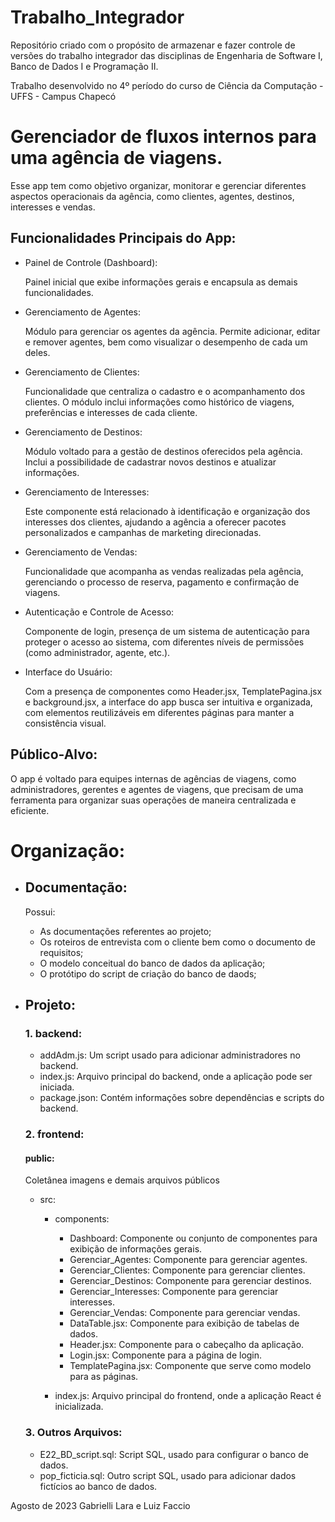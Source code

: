 # Trabalho_Integrador
Repositório criado com o propósito de armazenar e fazer controle de versões do trabalho integrador das disciplinas de Engenharia de Software I, Banco de Dados I e Programação II.

Trabalho desenvolvido no 4º período do curso de Ciência da Computação - UFFS - Campus Chapecó

# Gerenciador de fluxos internos para uma agência de viagens.

Esse app tem como objetivo organizar, monitorar e gerenciar diferentes aspectos operacionais da agência, como clientes, agentes, destinos, interesses e vendas.

## Funcionalidades Principais do App:

- Painel de Controle (Dashboard):

  Painel inicial que exibe informações gerais e encapsula as demais funcionalidades.

- Gerenciamento de Agentes:

  Módulo para gerenciar os agentes da agência. Permite adicionar, editar e remover agentes, bem como visualizar o desempenho de cada um deles.

- Gerenciamento de Clientes:

  Funcionalidade que centraliza o cadastro e o acompanhamento dos clientes. O módulo inclui informações como histórico de viagens, preferências e interesses de cada cliente.

- Gerenciamento de Destinos:

  Módulo voltado para a gestão de destinos oferecidos pela agência. Inclui a possibilidade de cadastrar novos destinos e atualizar informações.

- Gerenciamento de Interesses:

  Este componente está relacionado à identificação e organização dos interesses dos clientes, ajudando a agência a oferecer pacotes personalizados e campanhas de marketing direcionadas.

- Gerenciamento de Vendas:

  Funcionalidade que acompanha as vendas realizadas pela agência, gerenciando o processo de reserva, pagamento e confirmação de viagens.

- Autenticação e Controle de Acesso:

  Componente de login, presença de um sistema de autenticação para proteger o acesso ao sistema, com diferentes níveis de permissões (como administrador, agente, etc.).

- Interface do Usuário:

  Com a presença de componentes como Header.jsx, TemplatePagina.jsx e background.jsx, a interface do app busca ser intuitiva e organizada, com elementos reutilizáveis em diferentes páginas para manter a consistência visual.


## Público-Alvo:
O app é voltado para equipes internas de agências de viagens, como administradores, gerentes e agentes de viagens, que precisam de uma ferramenta para organizar suas operações de maneira centralizada e eficiente.

# Organização:

* ## Documentação:

  Possui:
  * As documentações referentes ao projeto;
  * Os roteiros de entrevista com o cliente bem como o documento de requisitos;
  * O modelo conceitual do banco de dados da aplicação;
  * O protótipo do script de criação do banco de daods;

* ## Projeto:

  ### 1. backend:

  - addAdm.js: Um script usado para adicionar administradores no backend.
  - index.js: Arquivo principal do backend, onde a aplicação pode ser iniciada.
  - package.json: Contém informações sobre dependências e scripts do backend.

  ### 2. frontend:
  #### public:
  Coletânea imagens e demais arquivos públicos
  
  - src:

    - components:

      - Dashboard: Componente ou conjunto de componentes para exibição de informações gerais.
      - Gerenciar_Agentes: Componente para gerenciar agentes.
      - Gerenciar_Clientes: Componente para gerenciar clientes.
      - Gerenciar_Destinos: Componente para gerenciar destinos.
      - Gerenciar_Interesses: Componente para gerenciar interesses.
      - Gerenciar_Vendas: Componente para gerenciar vendas.
      - DataTable.jsx: Componente para exibição de tabelas de dados.
      - Header.jsx: Componente para o cabeçalho da aplicação.
      - Login.jsx: Componente para a página de login.
      - TemplatePagina.jsx: Componente que serve como modelo para as páginas.

    - index.js: Arquivo principal do frontend, onde a aplicação React é inicializada.

  ### 3. Outros Arquivos:
    - E22_BD_script.sql: Script SQL, usado para configurar o banco de dados.
    - pop_ficticia.sql: Outro script SQL, usado para adicionar dados fictícios ao banco de dados.


Agosto de 2023
Gabrielli Lara e Luiz Faccio
